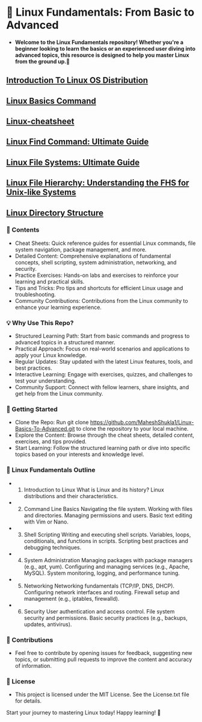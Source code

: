 # 🐧 Linux Fundamentals: From Basic to Advanced

* #### Welcome to the Linux Fundamentals repository! Whether you're a beginner looking to learn the basics or an experienced user diving into advanced topics, this resource is designed to help you master Linux from the ground up.🥉

## [Introduction To Linux OS Distribution](https://github.com/MaheshShukla1/Linux-Fundamentals/wiki/Introduction-to-Linux-Operating-System)

## [Linux Basics Command](https://github.com/MaheshShukla1/Linux-Fundamentals/wiki/Linux-Bassics-Command/_edit)

## [Linux-cheatsheet](https://github.com/MaheshShukla1/Linux-Fundamentals/wiki/Linux%E2%80%90cheatsheet/_edit)

## [Linux Find Command: Ultimate Guide](https://github.com/MaheshShukla1/Linux-Fundamentals-Advance-Notes/wiki/Linux-Find-Command:-Ultimate-Guide)

## [Linux File Systems: Ultimate Guide](https://github.com/MaheshShukla1/Linux-Basic-to-Advanced-Notes/wiki/Ultimate-Guide-to-Linux-File-Systems%3A-Layers%2C-Characteristics%2C-and-Implementations/_edit)

## [Linux File Hierarchy: Understanding the FHS for Unix‐like Systems](https://github.com/MaheshShukla1/Linux-Basic-to-Advanced-Notes/wiki/Linux-File-Hierarchy%3A-Understanding-the-FHS-for-Unix%E2%80%90like-Systems/_edit)

## [Linux Directory Structure](https://github.com/MaheshShukla1/Linux-Basic-to-Advanced-Notes/wiki/Linux-Directory-Structure)
### 📝 Contents
* Cheat Sheets: Quick reference guides for essential Linux commands, file system navigation, package management, and more.
* Detailed Content: Comprehensive explanations of fundamental concepts, shell scripting, system administration, networking, and security.
* Practice Exercises: Hands-on labs and exercises to reinforce your learning and practical skills.
* Tips and Tricks: Pro tips and shortcuts for efficient Linux usage and troubleshooting.
* Community Contributions: Contributions from the Linux community to enhance your learning experience.

### 💡 Why Use This Repo?
* Structured Learning Path: Start from basic commands and progress to advanced topics in a structured manner.
* Practical Approach: Focus on real-world scenarios and applications to apply your Linux knowledge.
* Regular Updates: Stay updated with the latest Linux features, tools, and best practices.
* Interactive Learning: Engage with exercises, quizzes, and challenges to test your understanding.
* Community Support: Connect with fellow learners, share insights, and get help from the Linux community.

### 🚀 Getting Started
* Clone the Repo: Run git clone https://github.com/MaheshShukla1/Linux-Basics-To-Advanced.git to clone the repository to your local machine.
* Explore the Content: Browse through the cheat sheets, detailed content, exercises, and tips provided.
* Start Learning: Follow the structured learning path or dive into specific topics based on your interests and knowledge level.
### 🐚 Linux Fundamentals Outline
* 1. Introduction to Linux
What is Linux and its history?
Linux distributions and their characteristics.
* 2. Command Line Basics
Navigating the file system.
Working with files and directories.
Managing permissions and users.
Basic text editing with Vim or Nano.
* 3. Shell Scripting
Writing and executing shell scripts.
Variables, loops, conditionals, and functions in scripts.
Scripting best practices and debugging techniques.
* 4. System Administration
Managing packages with package managers (e.g., apt, yum).
Configuring and managing services (e.g., Apache, MySQL).
System monitoring, logging, and performance tuning.
* 5. Networking
Networking fundamentals (TCP/IP, DNS, DHCP).
Configuring network interfaces and routing.
Firewall setup and management (e.g., iptables, firewalld).
* 6. Security
User authentication and access control.
File system security and permissions.
Basic security practices (e.g., backups, updates, antivirus).

### 🤝 Contributions
* Feel free to contribute by opening issues for feedback, suggesting new topics, or submitting pull requests to improve the content and accuracy of information.

### 📜 License
* This project is licensed under the MIT License. See the License.txt file for details.

Start your journey to mastering Linux today! Happy learning! 🌟
